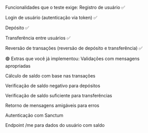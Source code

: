 Funcionalidades que o teste exige:
Registro de usuário ✅

Login de usuário (autenticação via token) ✅

Depósito ✅

Transferência entre usuários ✅

Reversão de transações (reversão de depósito e transferência) ✅

🟢 Extras que você já implementou:
Validações com mensagens apropriadas

Cálculo de saldo com base nas transações

Verificação de saldo negativo para depósitos

Verificação de saldo suficiente para transferências

Retorno de mensagens amigáveis para erros

Autenticação com Sanctum

Endpoint /me para dados do usuário com saldo
